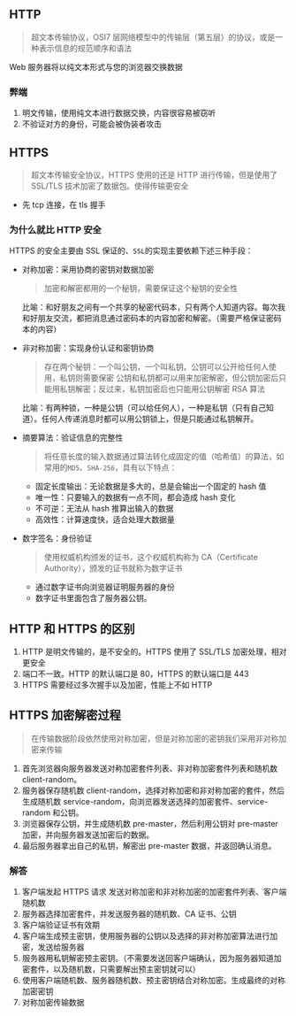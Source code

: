 ## HTTP

> 超文本传输协议，OSI7 层网络模型中的传输层（第五层）的协议，或是一种表示信息的规范顺序和语法

Web 服务器将以纯文本形式与您的浏览器交换数据

### 弊端

1. 明文传输，使用纯文本进行数据交换，内容很容易被窃听
2. 不验证对方的身份，可能会被伪装者攻击

## HTTPS

> 超文本传输安全协议，HTTPS 使用的还是 HTTP 进行传输，但是使用了 SSL/TLS 技术加密了数据包。使得传输更安全

<!-- - 通常 HTTP 先和 TCP 进行通信；当使用 HTTPS 时，则变成先和 SSL 新通信，在和 TCP 进行通信。听着 HTTPS 就是身披 SSL 协议外层的 HTTP。 -->

- 先 tcp 连接，在 tls 握手

### 为什么就比 HTTP 安全

HTTPS 的安全主要由 SSL 保证的、`SSL`的实现主要依赖下述三种手段：

- 对称加密：采用协商的密钥对数据加密

  > 加密和解密都用的一个秘钥，需要保证这个秘钥的安全性

  比喻：和好朋友之间有一个共享的秘密代码本，只有两个人知道内容。每次我和好朋友交流，都把消息通过密码本的内容加密和解密。（需要严格保证密码本的内容）

- 非对称加密：实现身份认证和密钥协商

  > 存在两个秘钥：一个叫公钥，一个叫私钥。公钥可以公开给任何人使用，私钥则需要保密
  > 公钥和私钥都可以用来加密解密，但公钥加密后只能用私钥解密；反过来，私钥加密后也只能用公钥解密
  > RSA 算法

  比喻：有两种锁，一种是公钥（可以给任何人），一种是私钥（只有自己知道）。任何人传递消息时都可以用公钥锁上，但是只能通过私钥解开。

- 摘要算法：验证信息的完整性

  > 将任意长度的输入数据通过算法转化成固定的值（哈希值）的算法，如常用的`MD5`、`SHA-256`，具有以下特点：

  - 固定长度输出：无论数据是多大的，总是会输出一个固定的 hash 值
  - 唯一性：只要输入的数据有一点不同，都会造成 hash 变化
  - 不可逆：无法从 hash 推算出输入的数据
  - 高效性：计算速度快，适合处理大数据量

- 数字签名：身份验证
  > 使用权威机构颁发的证书，这个权威机构称为 CA（Certificate Authority），颁发的证书就称为数字证书
  - 通过数字证书向浏览器证明服务器的身份
  - 数字证书里面包含了服务器公钥。

## HTTP 和 HTTPS 的区别

1. HTTP 是明文传输的，是不安全的。HTTPS 使用了 SSL/TLS 加密处理，相对更安全
2. 端口不一致。HTTP 的默认端口是 80，HTTPS 的默认端口是 443
3. HTTPS 需要经过多次握手以及加密，性能上不如 HTTP

## HTTPS 加密解密过程

> 在传输数据阶段依然使用对称加密，但是对称加密的密钥我们采用非对称加密来传输

1. 首先浏览器向服务器发送对称加密套件列表、非对称加密套件列表和随机数 client-random。
2. 服务器保存随机数 client-random，选择对称加密和非对称加密的套件，然后生成随机数 service-random，向浏览器发送选择的加密套件、service-random 和公钥。
3. 浏览器保存公钥，并生成随机数 pre-master，然后利用公钥对 pre-master 加密，并向服务器发送加密后的数据。
4. 最后服务器拿出自己的私钥，解密出 pre-master 数据，并返回确认消息。

### 解答

<!-- 1. 客户端发起 HTTPS 请求。发送对称加密和非对称加密的加密套件、客户端随机数
2. 服务器返回 SSL/TLS 证书
3. 客户端会验证 CA 证书。有没有过期
4. 没有过期的话，客户端会生成一个秘钥，并使用服务器的公钥进行加密。
5. 客户端会把这个秘钥发送给服务器。只有服务器的私钥才能解密
6. 服务器使用自己的私钥解密客户端发送的会话密钥，得到对称加密密钥（会话密钥）。
7. 接下来的传输都会用对称加密传输 -->

1. 客户端发起 HTTPS 请求 发送对称加密和非对称加密的加密套件列表、客户端随机数
2. 服务器选择加密套件，并发送服务器的随机数、CA 证书、公钥
3. 客户端验证证书有效期
4. 客户端生成预主密钥，使用服务器的公钥以及选择的非对称加密算法进行加密，发送给服务器
5. 服务器用私钥解密预主密钥。（不需要发送回客户端确认，因为服务器知道加密套件，以及随机数，只需要解出预主密钥就可以）
6. 使用客户端随机数、服务器随机数、预主密钥结合对称加密。生成最终的对称加密密钥
7. 对称加密传输数据

